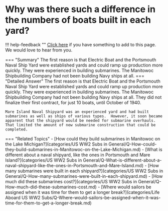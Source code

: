 # Why was there such a difference in the numbers of boats built in each yard?

!!! help-feedback ""
    [Click here](https://replace.md) if you have something to add to this page. We would love to hear from you.

=== "Summary"
    The first reason is that Electric Boat and the Portsmouth Naval Ship Yard were established yards and could ramp up production more quickly. They were experienced in building submarines. The Manitowoc Shipbuilding Company had not been building Navy ships at all.
=== "Detailed Answer"
    The first reason is that Electric Boat and the Portsmouth Naval Ship Yard were established yards and could ramp up production more quickly.  They were experienced in building submarines.  The Manitowoc Shipbuilding Company had not been building Navy ships at all.  They did not finalize their first contract, for just 10 boats, until October of 1940.

    Mare Island Naval Shipyard was an experienced yard and had built submarines as well as ships of various types.  However, it soon became apparent that the shipyard would be needed for submarine overhauls.  That limited the amount of new submarine construction that could be completed.
=== "Related Topics"
    - [How could they build submarines in Manitowoc on the Lake Michigan?](categories/US WW2 Subs in General/Q-How-could-they-build-submarines-in-Manitowoc-on-the-Lake-Michigan.md)
    - [What is different about a naval shipyard, like the ones in Portsmouth and Mare Island?](categories/US WW2 Subs in General/Q-What-is-different-about-a-naval-shipyard-like-the-ones-in-Portsmouth-and-Mare-Island.md)
    - [How many submarines were built in each shipyard?](categories/US WW2 Subs in General/Q-How-many-submarines-were-built-in-each-shipyard.md)
    - [How much did these submarines cost?](categories/US WW2 Subs in General/Q-How-much-did-these-submarines-cost.md)
    - [Where would sailors be assigned when it was time for them to get a longer break?](categories/Life Aboard US WW2 Subs/Q-Where-would-sailors-be-assigned-when-it-was-time-for-them-to-get-a-longer-break.md)
